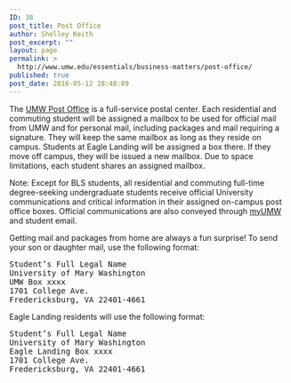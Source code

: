 ```yaml
---
ID: 38
post_title: Post Office
author: Shelley Keith
post_excerpt: ""
layout: page
permalink: >
  http://www.umw.edu/essentials/business-matters/post-office/
published: true
post_date: 2016-05-12 18:48:09
---
```

The <a href="http://adminfinance.umw.edu/mail/">UMW Post Office</a> is a full-service postal center. Each residential and commuting student will be assigned a mailbox to be used for official mail from UMW and for personal mail, including packages and mail requiring a signature. They will keep the same mailbox as long as they reside on campus. Students at Eagle Landing will be assigned a box there. If they move off campus, they will be issued a new mailbox. Due to space limitations, each student shares an assigned mailbox.

Note: Except for BLS students, all residential and commuting full-time degree-seeking undergraduate students receive official University communications and critical information in their assigned on-campus post office boxes. Official communications are also conveyed through <a href="https://auth.umw.edu/authenticationendpoint/login.do?commonAuthCallerPath=%252Fcas%252Flogin&amp;forceAuth=false&amp;passiveAuth=false&amp;relyingParty=Orgsync&amp;tenantDomain=carbon.super&amp;type=cassso&amp;sessionDataKey=4ff91bc1-432b-46bf-b2b3-3dc1fc36cbc6&amp;relyingParty=Orgsync&amp;type=cassso&amp;sp=default&amp;isSaaSApp=true&amp;authenticators=BasicAuthenticator:LOCAL">myUMW</a> and student email.

Getting mail and packages from home are always a fun surprise! To send your son or daughter mail, use the following format:
<pre>Student’s Full Legal Name
University of Mary Washington
UMW Box xxxx
1701 College Ave.
Fredericksburg, VA 22401-4661</pre>
Eagle Landing residents will use the following format:
<pre>Student’s Full Legal Name
University of Mary Washington
Eagle Landing Box xxxx
1701 College Ave. 
Fredericksburg, VA 22401-4661</pre>